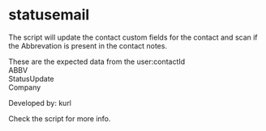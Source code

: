 # statusemail

The script will update the contact custom fields for the contact and scan if the Abbrevation is present in the contact notes.

These are the expected data from the user:contactId\
                                            ABBV\
                                            StatusUpdate\
                                            Company
                             
 Developed by: kurl
 
 Check the script for more info.
